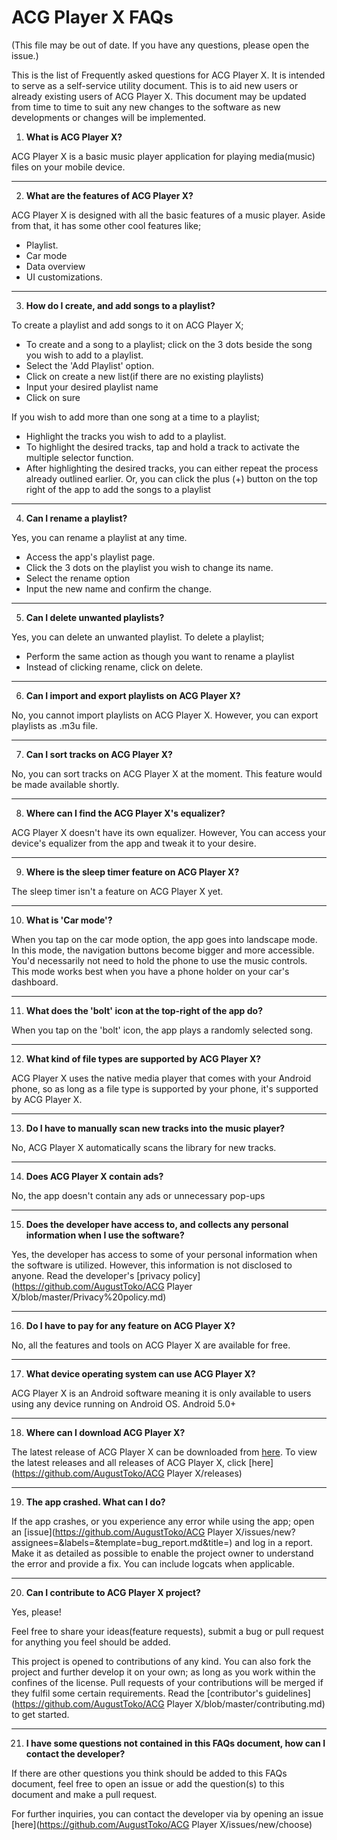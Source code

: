 # ACG Player X FAQs

(This file may be out of date. If you have any questions, please open the issue.)

This is the list of Frequently asked questions for ACG Player X. It is intended to serve as a self-service utility document. This is to aid new users or already existing users of ACG Player X. This document may be updated from time to time to suit any new changes to the software as new developments or changes will be implemented.


1. **What is ACG Player X?**

ACG Player X is a  basic music player application for playing media(music) files on your mobile device.

---

2. **What are the features of ACG Player X?**

ACG Player X is designed with all the basic features of a music player. Aside from that, it has some other cool features like; 

- Playlist.
- Car mode
- Data overview
- UI customizations.

---

3. **How do I create, and add songs to a playlist?**

To create a playlist and add songs to it on ACG Player X;

-  To create and a song to a playlist; click on the 3 dots beside the song you wish to add to a playlist.
-  Select the 'Add Playlist' option.
-  Click on create a new list(if there are no existing playlists)
-  Input your desired playlist name
-  Click on sure

If you wish to add more than one song at a time to a playlist; 

- Highlight the tracks you wish to add to a playlist.
- To highlight the desired tracks, tap and hold a track to activate the multiple selector function. 
- After highlighting the desired tracks, you can either repeat the process already outlined earlier. Or, you can click the plus (+) button on the top right of the app to add the songs to a playlist

---

4. **Can I rename a playlist?**

Yes, you can rename a playlist at any time. 

- Access the app's playlist page.
- Click the 3 dots on the playlist you wish to change its name.
- Select the rename option
- Input the new name and confirm the change. 

---

5. **Can I delete unwanted playlists?**

Yes, you can delete an unwanted playlist. To delete a playlist;

- Perform the same action as though you want to rename a playlist
- Instead of clicking rename, click on delete. 

---

6. **Can I import and export playlists on ACG Player X?**

No, you cannot import playlists on ACG Player X. However, you can export playlists as .m3u file. 

---

7. **Can I sort tracks on ACG Player X?**

No, you can sort tracks on ACG Player X at the moment. This feature would be made available shortly. 


---

8. **Where can I find the ACG Player X's equalizer?**

ACG Player X doesn't have its own equalizer. However, You can access your device's equalizer from the app and tweak it to your desire. 

---

9. **Where is the sleep timer feature on ACG Player X?**

The sleep timer isn't a feature on ACG Player X yet. 

---

10. **What is 'Car mode'?**

When you tap on the car mode option, the app goes into landscape mode.  In this mode, the navigation buttons become bigger and more accessible. You'd necessarily not need to hold the phone to use the music controls. 
This mode works best when you have a phone holder on your car's dashboard.  

---

11. **What does the 'bolt' icon at the top-right of the app do?**

When you tap on the 'bolt' icon, the app plays a randomly selected song. 

---


12. **What kind of file types are supported by ACG Player X?**

ACG Player X uses the native media player that comes with your Android phone, so as long as a file type is supported by your phone, it's supported by ACG Player X.

---

13. **Do I have to manually scan new tracks into the music player?**

No, ACG Player X automatically scans the library for new tracks. 

---

14. **Does ACG Player X contain ads?**

No, the app doesn't contain any ads or unnecessary pop-ups

---

15. **Does the developer have access to, and collects any personal information when I use the software?**

Yes, the developer has access to some of your personal information when the software is utilized. However, this information is not disclosed to anyone. Read the developer's [privacy policy](https://github.com/AugustToko/ACG Player X/blob/master/Privacy%20policy.md)

---

16. **Do I have to pay for any feature on ACG Player X?**

No, all the features and tools on ACG Player X are available for free.

---

17. **What device operating system can use ACG Player X?**

ACG Player X is an Android software meaning it is only available to users using any device running on Android OS. Android 5.0+

---

18.  **Where can I download ACG Player X?**

The latest release of ACG Player X can be downloaded from [here](https://www.coolapk.com/apk/209705). To view the latest releases and all releases of ACG Player X, click [here](https://github.com/AugustToko/ACG Player X/releases)

---

19. **The app crashed. What can I do?**

If the app crashes, or you experience any error while using the app; open an [issue](https://github.com/AugustToko/ACG Player X/issues/new?assignees=&labels=&template=bug_report.md&title=) and log in a report. Make it as detailed as possible to enable the project owner to understand the error and provide a fix. You can include logcats when applicable. 

---

20. **Can I contribute to ACG Player X project?**

Yes, please!

Feel free to share your ideas(feature requests), submit a bug or pull request for anything you feel should be added.

This project is opened to contributions of any kind. You can also fork the project and further develop it on your own; as long as you work within the confines of the license. Pull requests of your contributions will be merged if they fulfil some certain requirements. Read the [contributor's guidelines](https://github.com/AugustToko/ACG Player X/blob/master/contributing.md) to get started.

---

21. **I have some questions not contained in this FAQs document, how can I contact the developer?**

If there are other questions you think should be added to this FAQs document, feel free to open an issue or add the question(s) to this document and make a pull request.

For further inquiries, you can contact the developer via by opening an issue [here](https://github.com/AugustToko/ACG Player X/issues/new/choose) 
